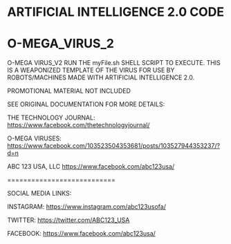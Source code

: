 # ARTIFICIAL INTELLIGENCE 2.0 CODE
# O-MEGA_VIRUS_2

O-MEGA VIRUS_V2
RUN THE myFile.sh SHELL SCRIPT TO EXECUTE. THIS IS A WEAPONIZED TEMPLATE OF THE VIRUS FOR USE BY ROBOTS/MACHINES MADE WITH 
ARTIFICIAL INTELLIGENCE 2.0.

PROMOTIONAL MATERIAL NOT INCLUDED

SEE ORIGINAL DOCUMENTATION FOR MORE DETAILS:

THE TECHNOLOGY JOURNAL: https://www.facebook.com/thetechnologyjournal/

O-MEGA VIRUSES: https://www.facebook.com/103523504353681/posts/103527944353237/?d=n

ABC 123 USA, LLC https://www.facebook.com/abc123usa/

===========================

SOCIAL MEDIA LINKS:

INSTAGRAM: https://www.instagram.com/abc123usofa/

TWITTER: https://twitter.com/ABC123_USA

FACEBOOK: https://www.facebook.com/abc123usa/
